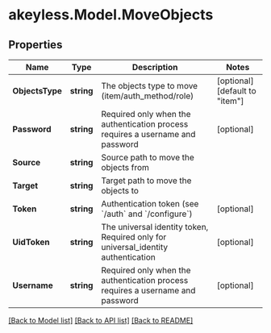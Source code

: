 # akeyless.Model.MoveObjects

## Properties

Name | Type | Description | Notes
------------ | ------------- | ------------- | -------------
**ObjectsType** | **string** | The objects type to move (item/auth_method/role) | [optional] [default to "item"]
**Password** | **string** | Required only when the authentication process requires a username and password | [optional] 
**Source** | **string** | Source path to move the objects from | 
**Target** | **string** | Target path to move the objects to | 
**Token** | **string** | Authentication token (see &#x60;/auth&#x60; and &#x60;/configure&#x60;) | [optional] 
**UidToken** | **string** | The universal identity token, Required only for universal_identity authentication | [optional] 
**Username** | **string** | Required only when the authentication process requires a username and password | [optional] 

[[Back to Model list]](../README.md#documentation-for-models) [[Back to API list]](../README.md#documentation-for-api-endpoints) [[Back to README]](../README.md)

